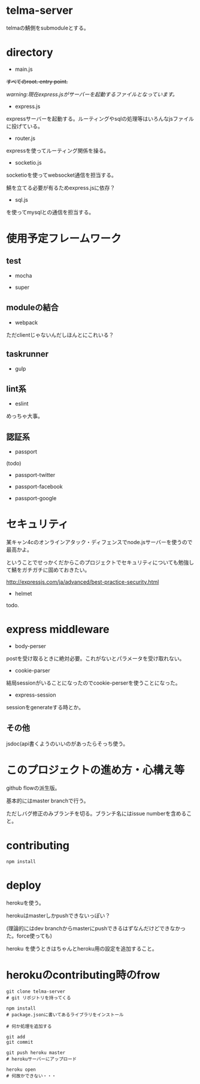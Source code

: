 # telma-server

telmaの鯖側をsubmoduleとする。

# directory

* main.js

~~すべてのroot. entry point.~~

*warning:現在express.jsがサーバーを起動するファイルとなっています。*

* express.js

expressサーバーを起動する。ルーティングやsqlの処理等はいろんなjsファイルに投げている。

* router.js

expressを使ってルーティング関係を操る。

* socketio.js

socketioを使ってwebsocket通信を担当する。

鯖を立てる必要が有るためexpress.jsに依存？

* sql.js

を使ってmysqlとの通信を担当する。 

# 使用予定フレームワーク

## test

* mocha

* super

## moduleの結合

* webpack

ただclientじゃないんだしほんとにこれいる？

## taskrunner

* gulp

## lint系

* eslint

めっちゃ大事。

## 認証系

* passport

(todo)

* passport-twitter

* passport-facebook

* passport-google

# セキュリティ

某キャン4cのオンラインアタック・ディフェンスでnode.jsサーバーを使うので最高かよ。

ということでせっかくだからこのプロジェクトでセキュリティについても勉強して鯖をガチガチに固めておきたい。

http://expressjs.com/ja/advanced/best-practice-security.html

* helmet

todo.



# express middleware

* body-perser

postを受け取るときに絶対必要。これがないとパラメータを受け取れない。

* cookie-parser

結局sessionがいることになったのでcookie-perserを使うことになった。

* express-session

sessionをgenerateする時とか。

## その他

jsdoc(api書くようのいいのがあったらそっち使う。


# このプロジェクトの進め方・心構え等

github flowの派生版。

基本的にはmaster branchで行う。

ただしバグ修正のみブランチを切る。ブランチ名にはissue numberを含めること。

# contributing

`npm install`

# deploy

herokuを使う。

herokuはmasterしかpushできないっぽい？

(理論的にはdev branchからmasterにpushできるはずなんだけどできなかった。force使っても)

heroku を使うときはちゃんとheroku用の設定を追加すること。

# herokuのcontributing時のfrow
```
git clone telma-server
# git リポジトリを持ってくる

npm install
# package.jsonに書いてあるライブラリをインストール

# 何か処理を追加する

git add
git commit

git push heroku master
# herokuサーバーにアップロード

heroku open
# 何故かできない・・・
```
